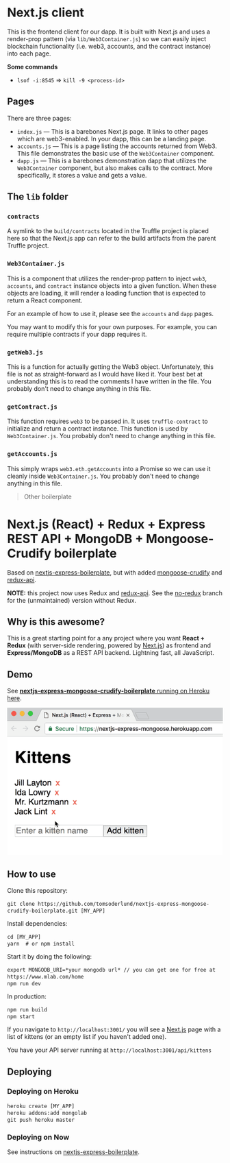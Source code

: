 # Next.js client

This is the frontend client for our dapp. It is built with Next.js and uses a render-prop pattern (via `lib/Web3Container.js`) so we can easily inject blockchain functionality (i.e. web3, accounts, and the contract instance) into each page.

**Some commands**<br>
* `lsof -i:8545` => `kill -9 <process-id>`

## Pages

There are three pages:

- `index.js` — This is a barebones Next.js page. It links to other pages which are web3-enabled. In your dapp, this can be a landing page.
- `accounts.js` — This is a page listing the accounts returned from Web3. This file demonstrates the basic use of the `Web3Container` component.
- `dapp.js` — This is a barebones demonstration dapp that utilizes the `Web3Container` component, but also makes calls to the contract. More specifically, it stores a value and gets a value.

## The `lib` folder

### `contracts`

A symlink to the `build/contracts` located in the Truffle project is placed here so that the Next.js app can refer to the build artifacts from the parent Truffle project.

### `Web3Container.js`

This is a component that utilizes the render-prop pattern to inject `web3`, `accounts`, and `contract` instance objects into a given function. When these objects are loading, it will render a loading function that is expected to return a React component.

For an example of how to use it, please see the `accounts` and `dapp` pages.

You may want to modify this for your own purposes. For example, you can require multiple contracts if your dapp requires it.

### `getWeb3.js`

This is a function for actually getting the Web3 object. Unfortunately, this file is not as straight-forward as I would have liked it. Your best bet at understanding this is to read the comments I have written in the file. You probably don't need to change anything in this file.

### `getContract.js`

This function requires `web3` to be passed in. It uses `truffle-contract` to initialize and return a contract instance. This function is used by `Web3Container.js`. You probably don't need to change anything in this file.

### `getAccounts.js`

This simply wraps `web3.eth.getAccounts` into a Promise so we can use it cleanly inside `Web3Container.js`. You probably don't need to change anything in this file.

> Other boilerplate

# Next.js (React) + Redux + Express REST API + MongoDB + Mongoose-Crudify boilerplate

Based on [nextjs-express-boilerplate](https://github.com/johhansantana/nextjs-express-boilerplate), but with added [mongoose-crudify](https://github.com/ryo718/mongoose-crudify) and [redux-api](https://github.com/lexich/redux-api).

**NOTE:** this project now uses Redux and [redux-api](https://github.com/lexich/redux-api). See the [no-redux](https://github.com/tomsoderlund/nextjs-express-mongoose-crudify-boilerplate/tree/no-redux) branch for the (unmaintained) version without Redux.

## Why is this awesome?

This is a great starting point for a any project where you want **React + Redux** (with server-side rendering, powered by [Next.js](https://github.com/zeit/next.js)) as frontend and **Express/MongoDB** as a REST API backend.
Lightning fast, all JavaScript.

## Demo

See [**nextjs-express-mongoose-crudify-boilerplate** running on Heroku here](https://nextjs-express-mongoose.herokuapp.com/).

![nextjs-express-mongoose-crudify-boilerplate demo on Heroku](docs/kittens-demo.gif)

## How to use

Clone this repository:

	git clone https://github.com/tomsoderlund/nextjs-express-mongoose-crudify-boilerplate.git [MY_APP]

Install dependencies:

	cd [MY_APP]
	yarn  # or npm install

Start it by doing the following:

	export MONGODB_URI=*your mongodb url* // you can get one for free at https://www.mlab.com/home
	npm run dev

In production:

	npm run build
	npm start

If you navigate to `http://localhost:3001/` you will see a [Next.js](https://github.com/zeit/next.js) page with a list of kittens (or an empty list if you haven't added one).

You have your API server running at `http://localhost:3001/api/kittens`


## Deploying

### Deploying on Heroku

	heroku create [MY_APP]
	heroku addons:add mongolab
	git push heroku master

### Deploying on Now

See instructions on [nextjs-express-boilerplate](https://github.com/johhansantana/nextjs-express-boilerplate).
